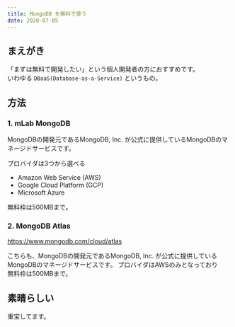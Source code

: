 ```yaml
---
title: MongoDB を無料で使う
date: 2020-07-05
---
```


## まえがき
「まずは無料で開発したい」という個人開発者の方におすすめです。<br/>
いわゆる ```DBaaS(Database-as-a-Service)``` というもの。

## 方法

### 1. mLab MongoDB
MongoDBの開発元であるMongoDB, Inc. が公式に提供しているMongoDBのマネージドサービスです。

プロバイダは3つから選べる
- Amazon Web Service (AWS)
- Google Cloud Platform (GCP)
- Microsoft Azure

無料枠は500MBまで。

### 2. MongoDB Atlas
https://www.mongodb.com/cloud/atlas

こちらも、MongoDBの開発元であるMongoDB, Inc. が公式に提供しているMongoDBのマネージドサービスです。
プロバイダはAWSのみとなっており <br/>
無料枠は500MBまで。

## 素晴らしい
重宝してます。


